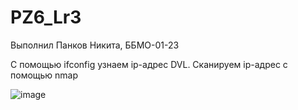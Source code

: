 # PZ6_Lr3
Выполнил Панков Никита, ББМО-01-23

C помощью ifconfig узнаем ip-адрес DVL. Cканируем ip-адрес с помощью nmap

![image](https://github.com/KOSTILET/PZ6_Lr3/assets/64083435/4446c831-24d4-4705-868d-4e3cc91c8a67)
